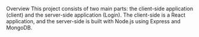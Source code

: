 Overview
This project consists of two main parts: the client-side application (client) and the server-side application (Login). The client-side is a React application, and the server-side is built with Node.js using Express and MongoDB.

